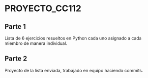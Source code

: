# PROYECTO_CC112

## Parte 1
Lista de 6 ejercicios resueltos en Python cada uno asignado a cada miembro de manera individual.

## Parte 2
Proyecto de la lista enviada, trabajado en equipo haciendo commits.
